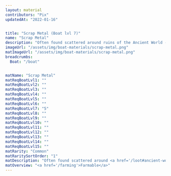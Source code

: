 ```yaml
---
layout: material
contributors: "Pix"
updatedAt: "2022-01-16"


title: "Scrap Metal (Boat lvl 7)"
name: "Scrap Metal"
description: "Often found scattered around ruins of the Ancient World - Farmable"
imageUrl: "/assets/img/boat-materials/scrap-metal.png"
matImageUrl: "/assets/img/boat-materials/scrap-metal.png"
breadcrumbs:
  Boat: "/boat"


matName: "Scrap Metal"
matReqBoatLvl1: ""
matReqBoatLvl2: ""
matReqBoatLvl3: ""
matReqBoatLvl4: ""
matReqBoatLvl5: ""
matReqBoatLvl6: ""
matReqBoatLvl7: "5"
matReqBoatLvl8: ""
matReqBoatLvl9: ""
matReqBoatLvl10: ""
matReqBoatLvl11: ""
matReqBoatLvl12: ""
matReqBoatLvl13: ""
matReqBoatLvl14: ""
matReqBoatLvl15: ""
matRarity: "Common"
matRaritySortOrder: "1"
matDescription: "Often found scattered around <a href='/loot#ancient-world'>ruins of the Ancient World</a>"
matOverview: "<a href='/farming'>Farmable</a>"
---
```



